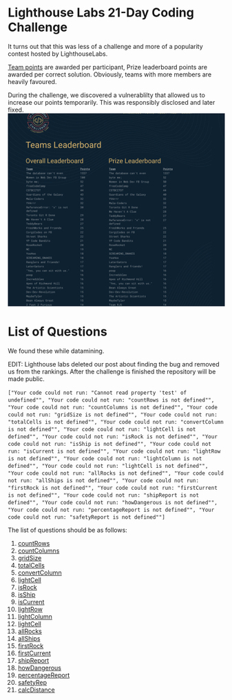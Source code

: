 # Lighthouse Labs 21-Day Coding Challenge

It turns out that this was less of a challenge and more of a popularity contest hosted by LighthouseLabs.

[Team points](https://coding-challenge.lighthouselabs.com/teams/leaderboard) are awarded per participant, Prize leaderboard points are awarded per correct solution. Obviously, teams with more members are heavily favoured.

During the challenge, we discovered a vulnerablilty that allowed us to increase our points temporarily. This was responsibly disclosed and later fixed. ![see here](https://github.com/bxio/LighthouseLabsCodingChallenge/blob/master/scoreboard.png)

# List of Questions

We found these while datamining.

EDIT: Lighthouse labs deleted our post about finding the bug and removed us from the rankings. After the challenge is finished the repository will be made public.

`
["Your code could not run: "Cannot read property 'test' of undefined"", "Your code could not run: "countRows is not defined"", "Your code could not run: "countColumns is not defined"", "Your code could not run: "gridSize is not defined"", "Your code could not run: "totalCells is not defined"", "Your code could not run: "convertColumn is not defined"", "Your code could not run: "lightCell is not defined"", "Your code could not run: "isRock is not defined"", "Your code could not run: "isShip is not defined"", "Your code could not run: "isCurrent is not defined"", "Your code could not run: "lightRow is not defined"", "Your code could not run: "lightColumn is not defined"", "Your code could not run: "lightCell is not defined"", "Your code could not run: "allRocks is not defined"", "Your code could not run: "allShips is not defined"", "Your code could not run: "firstRock is not defined"", "Your code could not run: "firstCurrent is not defined"", "Your code could not run: "shipReport is not defined"", "Your code could not run: "howDangerous is not defined"", "Your code could not run: "percentageReport is not defined"", "Your code could not run: "safetyReport is not defined""]
`

The list of questions should be as follows:

1. [countRows](https://github.com/bxio/LighthouseLabsCodingChallenge/blob/master/01.js)
2. [countColumns](https://github.com/bxio/LighthouseLabsCodingChallenge/blob/master/02.js)
3. [gridSize](https://github.com/bxio/LighthouseLabsCodingChallenge/blob/master/03.js)
4. [totalCells](https://github.com/bxio/LighthouseLabsCodingChallenge/blob/master/04.js)
5. [convertColumn](https://github.com/bxio/LighthouseLabsCodingChallenge/blob/master/05.js)
6. [lightCell](https://github.com/bxio/LighthouseLabsCodingChallenge/blob/master/06.js)
7. [isRock](https://github.com/bxio/LighthouseLabsCodingChallenge/blob/master/07.js)
8. [isShip](https://github.com/bxio/LighthouseLabsCodingChallenge/blob/master/09.js)
9. [isCurrent](https://github.com/bxio/LighthouseLabsCodingChallenge/blob/master/08.js)
10. [lightRow](https://github.com/bxio/LighthouseLabsCodingChallenge/blob/master/10.js)
11. [lightColumn](https://github.com/bxio/LighthouseLabsCodingChallenge/blob/master/11.js)
12. [lightCell](https://github.com/bxio/LighthouseLabsCodingChallenge/blob/master/12.js)
13. [allRocks](https://github.com/bxio/LighthouseLabsCodingChallenge/blob/master/13.js)
14. [allShips](https://github.com/bxio/LighthouseLabsCodingChallenge/blob/master/14.js)
15. [firstRock](https://github.com/bxio/LighthouseLabsCodingChallenge/blob/master/15.js)
16. [firstCurrent](https://github.com/bxio/LighthouseLabsCodingChallenge/blob/master/16.js)
17. [shipReport](https://github.com/bxio/LighthouseLabsCodingChallenge/blob/master/17.js)
18. [howDangerous](https://github.com/bxio/LighthouseLabsCodingChallenge/blob/master/18.js)
19. [percentageReport](https://github.com/bxio/LighthouseLabsCodingChallenge/blob/master/19.js)
20. [safetyRep](https://github.com/bxio/LighthouseLabsCodingChallenge/blob/master/20.js)
21. [calcDistance](https://github.com/bxio/LighthouseLabsCodingChallenge/blob/master/21.js)
